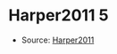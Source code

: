 <a name="material" />

# Harper2011 5
<script type="application/ld+json">
  {
    "@context": "https://schema.org/",
    "@type": "ChemicalSubstance",
    "http://purl.org/dc/terms/conformsTo":
      {
        "@type": "CreativeWork",
        "@id": "https://bioschemas.org/profiles/ChemicalSubstance/0.4-RELEASE/"
      },
    "@id": "https://egonw.github.io/nanowiki/nanowiki100.html#material",
    "name": "Harper2011 5",
    "sameAs": "http://127.0.0.1/mediawiki/index.php/Special:URIResolver/Harper2011_5"
  }
</script>


* Source: [Harper2011](Harper2011.md)
